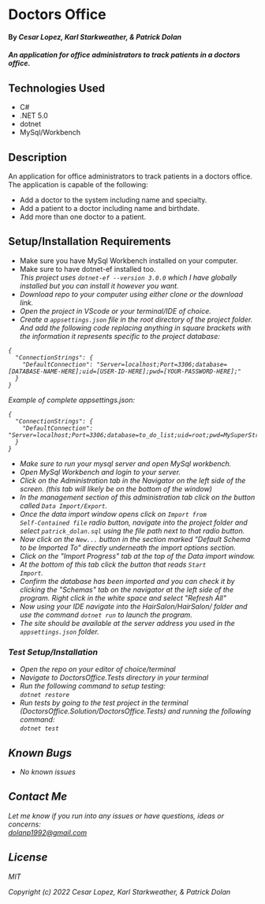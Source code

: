 # Doctors Office 

#### By _**Cesar Lopez, Karl Starkweather, & Patrick Dolan**_

#### _An application for office administrators to track patients in a doctors office._

## Technologies Used

* C#
* .NET 5.0
* dotnet
* MySql/Workbench

## Description

An application for office administrators to track patients in a doctors office. The application is capable of the following:
* Add a doctor to the system including name and specialty.
* Add a patient to a doctor including name and birthdate.
* Add more than one doctor to a patient.

## Setup/Installation Requirements

* Make sure you have MySql Workbench installed on your computer.
* Make sure to have dotnet-ef installed too.<br>
<em>This project uses <code>dotnet-ef --version 3.0.0</code> which I have globally installed but you can install it however you want. 
* Download repo to your computer using either clone or the download link.
* Open the project in VScode or your terminal/IDE of choice.
* Create a <code>appsettings.json</code> file in the root directory of the project folder. And add the following code replacing anything in square brackets with the information it represents specific to the project database:
```
{
  "ConnectionStrings": {
    "DefaultConnection": "Server=localhost;Port=3306;database=[DATABASE-NAME-HERE];uid=[USER-ID-HERE];pwd=[YOUR-PASSWORD-HERE];"
  }
}

```

Example of complete appsettings.json:
```
{
  "ConnectionStrings": {
    "DefaultConnection": "Server=localhost;Port=3306;database=to_do_list;uid=root;pwd=MySuperStrongPassword;"
  }
}

```
* Make sure to run your mysql server and open MySql workbench.
* Open MySql Workbench and login to your server.
* Click on the Administration tab in the Navigator on the left side of the screen. (this tab will likely be on the bottom of the window)
* In the management section of this administration tab click on the button called <code>Data Import/Export</code>. 
* Once the data import window opens click on <code>Import from Self-Contained file</code> radio button, navigate into the project folder and select <code>patrick_dolan.sql</code> using the file path next to that radio button.
* Now click on the <code>New...</code> button in the section marked "Default Schema to be Imported To" directly underneath the import options section.
* Click on the "Import Progress" tab at the top of the Data import window.
* At the bottom of this tab click the button that reads <code>Start Import</code>.
* Confirm the database has been imported and you can check it by clicking the "Schemas" tab on the navigator at the left side of the program. Right click in the white space and select "Refresh All"
* Now using your IDE navigate into the HairSalon/HairSalon/ folder and use the command <code>dotnet run</code> to launch the program. 
* The site should be available at the server address you used in the <code>appsettings.json</code> folder.

### Test Setup/Installation

* Open the repo on your editor of choice/terminal
* Navigate to DoctorsOffice.Tests directory in your terminal
* Run the following command to setup testing:  
<code>dotnet restore</code>  
* Run tests by going to the test project in the terminal (DoctorsOffice.Solution/DoctorsOffice.Tests) and running the following command:  
<code>dotnet test</code>  

## Known Bugs

* _No known issues_

## Contact Me

Let me know if you run into any issues or have questions, ideas or concerns:  
dolanp1992@gmail.com

## License

_MIT_

Copyright (c) _2022_ _Cesar Lopez, Karl Starkweather, & Patrick Dolan_